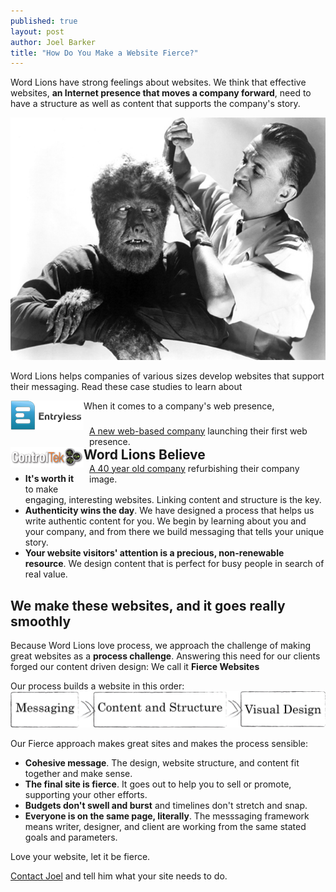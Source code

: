 ```yaml
---
published: true
layout: post
author: Joel Barker
title: "How Do You Make a Website Fierce?"
---
```


Word Lions have strong feelings about websites. We think that effective websites, **an Internet presence that moves a company forward**, need to have a structure as well as content that supports the company's story.

![We make websites that are fierce but well groomed.](/img/Fierce-but-well-groomed.jpg)

<div id="pullquote-full-width">
<p>Word Lions helps companies of various sizes develop websites that support their messaging. Read these case studies to learn about</p>

<p><span style="float:left;"><a href="/downloads/EntrylessCaseStudy.pdf" alt="New business website design case study"><img src="/img/Entryless-logo.png" /></a></span>
<span style="padding-left:10px; margin-top:-10px; float:right; width:75%;"><a href="/downloads/EntrylessCaseStudy.pdf" alt="New business website design case study">A new web-based company</a> launching their first web presence.</span></p>
<p><span style="float:left;"><a href="/downloads/ControlTekCaseStudy.pdf" alt="Business website redesign case study"><img src="/img/ControlTek-logo.png" /></a></span>
<span style="padding-left:10px; margin-top:-10px; float:right; width:75%;"><a href="/downloads/ControlTekCaseStudy.pdf" alt="Business website redesign case study">A 40 year old company</a> refurbishing their company image.</span></p>
</div>

When it comes to a company's web presence,
## Word Lions Believe
* **It's worth it** to make engaging, interesting websites. Linking content and structure is the key.
* **Authenticity wins the day**. We have designed a process that helps us write authentic content for you. We begin by learning about you and your company, and from there we build messaging that tells your unique story.
* **Your website visitors' attention is a precious, non-renewable resource**. We design content that is perfect for busy people in search of real value.

## We make these websites, and it goes really smoothly
Because Word Lions love process, we approach the challenge of making great websites as a **process challenge**. Answering this need for our clients forged our content driven design: We call it **Fierce Websites**

Our process builds a website in this order:
![Fierce Websites start with agreeing on the message.](/img/FierceWebsiteProcessSketch-v2.png)

Our Fierce approach makes great sites and makes the process sensible:

* **Cohesive message**. The design, website structure, and content fit together and make sense.
* **The final site is fierce**. It goes out to help you to sell or promote, supporting your other efforts.
* **Budgets don't swell and burst** and timelines don't stretch and snap.
* **Everyone is on the same page, literally**. The messsaging framework means writer, designer, and client are working from the same stated goals and parameters.


Love your website, let it be fierce.

[Contact Joel](http://wordlions.com/contact/) and tell him what your site needs to do.
